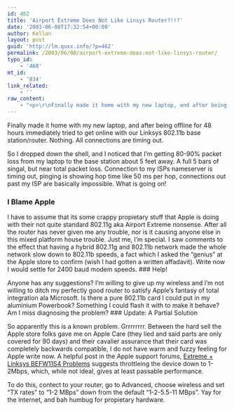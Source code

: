 ```yaml
---
id: 462
title: 'Airport Extreme Does Not Like Linsys Router?!!?'
date: '2003-06-08T17:32:54+00:00'
author: Kellan
layout: post
guid: 'http://lm.quxx.info/?p=462'
permalink: /2003/06/08/airport-extreme-does-not-like-linsys-router/
typo_id:
    - '460'
mt_id:
    - '834'
link_related:
    - ''
raw_content:
    - "<p>\r\nFinally made it home with my new laptop, and after being offline for 48 hours \r\nimmediately tried to get online with our Linksys 802.11b base station/router.  Nothing.  All connections are timing out.\r\n</p>\r\n<p>\r\nSo I dropped down the shell, and I noticed that I\\'m getting 80-90% packet loss from my laptop to the base station about 5 feet away.  A full 5 bars of singal, but near total packet loss.  Connection to my ISPs nameserver is timing out, pinging is showing hop time like 50 ms per hop, connections out past my ISP are basically impossible.  What is going on!\r\n</p>\r\n<p>\r\n<h3>I Blame Apple</h3>\r\nI have to assume that its some crappy propietary stuff that Apple is doing with their not quite standard 802.11g aka Airport Extreme nonsense.  After all the router has never given me any trouble, nor is it causing anyone else in this mixed platform house trouble.  Just me, I\\'m special.  I saw comments to the effect that having a hybrid 802.11g and 802.11b network made the whole network slow down to 802.11b speeds, a fact which I asked the \\\"genius\\\" at the Apple store to confirm (wish I had gotten a written affadavit).  Write now I would settle for 2400 baud modem speeds.\r\n</p>\r\n<p>\r\n<h3>Help!</h3>\r\nAnyone has any suggestions?  I\\'m willing to give up my wireless and I\\'m not willing to ditch my perfectly good router to satisfy Apple\\'s fantasy of total integration ala Microsoft.  Is there a pure 802.11b card I could put in my aluminium Powerbook?  Something I could flash it with to make it behave?  Am  I miss diagnosing the problem?\r\n</p>\r\n<p>\r\n<h3>Update: A Partial Solution</h3>\r\nSo apparently this is a known problem. Grrrrrrrr.  Between the hard sell the Apple store folks gave me on Apple Care (they lied and said parts are only covered for 90 days) and their cavalier assurance that their card was completely backwards compatible, I do not have warm and fuzzy feeling for Apple write now.\r\n</p>\r\n<p>\r\nA helpful post in the Apple support forums, <a href=\\\"http://discussions.info.apple.com/WebX?50@97.gtUFaY8wncE.42407@.3bc0b600/0\\\">Extreme + Linksys BEFW11S4 Problems</a> suggests throttleing the device down to 1-2Mbps, which, while not ideal, gives at least passable performance.\r\n</p>\r\n<p>\r\nTo do this, contect to your router, go to Advanced, choose wireless and set \\\"TX rates\\\" to \\\"1-2 MBps\\\" down from the default \\\"1-2-5.5-11 MBps\\\".  Yay for the internet, and bah humbug for propietary hardware.\r\n</p>"
---
```


Finally made it home with my new laptop, and after being offline for 48 hours immediately tried to get online with our Linksys 802.11b base station/router. Nothing. All connections are timing out.

So I dropped down the shell, and I noticed that I’m getting 80-90% packet loss from my laptop to the base station about 5 feet away. A full 5 bars of singal, but near total packet loss. Connection to my ISPs nameserver is timing out, pinging is showing hop time like 50 ms per hop, connections out past my ISP are basically impossible. What is going on!

### I Blame Apple

I have to assume that its some crappy propietary stuff that Apple is doing with their not quite standard 802.11g aka Airport Extreme nonsense. After all the router has never given me any trouble, nor is it causing anyone else in this mixed platform house trouble. Just me, I’m special. I saw comments to the effect that having a hybrid 802.11g and 802.11b network made the whole network slow down to 802.11b speeds, a fact which I asked the “genius” at the Apple store to confirm (wish I had gotten a written affadavit). Write now I would settle for 2400 baud modem speeds. ### Help!

Anyone has any suggestions? I’m willing to give up my wireless and I’m not willing to ditch my perfectly good router to satisfy Apple’s fantasy of total integration ala Microsoft. Is there a pure 802.11b card I could put in my aluminium Powerbook? Something I could flash it with to make it behave? Am I miss diagnosing the problem? ### Update: A Partial Solution

So apparently this is a known problem. Grrrrrrrr. Between the hard sell the Apple store folks gave me on Apple Care (they lied and said parts are only covered for 90 days) and their cavalier assurance that their card was completely backwards compatible, I do not have warm and fuzzy feeling for Apple write now. A helpful post in the Apple support forums, [Extreme + Linksys BEFW11S4 Problems](http://discussions.info.apple.com/WebX?50@97.gtUFaY8wncE.42407@.3bc0b600/0) suggests throttleing the device down to 1-2Mbps, which, while not ideal, gives at least passable performance.

To do this, contect to your router, go to Advanced, choose wireless and set “TX rates” to “1-2 MBps” down from the default “1-2-5.5-11 MBps”. Yay for the internet, and bah humbug for propietary hardware.